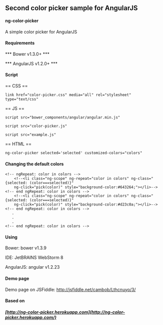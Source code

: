 
## Second color picker sample for AngularJS

#### ng-color-picker
A simple color picker for AngularJS


#### Requirements

*** Bower v1.3.0+ ***

*** AngularJS v1.2.0+ ***


#### Script

== CSS ==

    link href="color-picker.css" media="all" rel="stylesheet" type="text/css"

== JS ==

    script src="bower_components/angular/angular.min.js"

    script src="color-picker.js"

    script src="example.js"

== HTML ==

    ng-color-picker selected='selected' customized-colors="colors"


#### Changing the default colors


<!--<ul>-->
    <!-- ngRepeat: color in colors -->
        <!--<li class="ng-scope" ng-repeat="color in colors" ng-class="{selected: (color===selected)}" 
        ng-click="pick(color)" style="background-color:#643264;"></li>-->
    <!-- end ngRepeat: color in colors -->
        <!--<li class="ng-scope" ng-repeat="color in colors" ng-class="{selected: (color===selected)}" 
        ng-click="pick(color)" style="background-color:#d23c0a;"></li>-->
    <!-- end ngRepeat: color in colors -->
       .
       .
       .
    <!-- end ngRepeat: color in colors -->
<!--</ul>-->


#### Using

Bower: bower v1.3.9

IDE: JetBRAINS WebStorm 8

AngularJS: angular v1.2.23


#### Demo page

Demo page on JSFiddle: http://jsfiddle.net/cambob/Lthcnuyo/3/


#### Based on

##### [http://ng-color-picker.herokuapp.com](http://ng-color-picker.herokuapp.com/)

